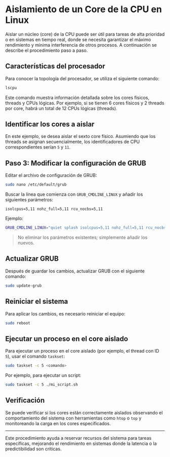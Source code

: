 # Aislamiento de un Core de la CPU en Linux

Aislar un núcleo (core) de la CPU puede ser útil para tareas de alta prioridad o en sistemas en tiempo real, donde se necesita garantizar el máximo rendimiento y mínima interferencia de otros procesos. A continuación se describe el procedimiento paso a paso.

## Características del procesador

Para conocer la topología del procesador, se utiliza el siguiente comando:

```bash
lscpu
```

Este comando muestra información detallada sobre los cores físicos, threads y CPUs lógicas. Por ejemplo, si se tienen 6 cores físicos y 2 threads por core, habrá un total de 12 CPUs lógicas (threads).

## Identificar los cores a aislar

En este ejemplo, se desea aislar el sexto core físico. Asumiendo que los threads se asignan secuencialmente, los identificadores de CPU correspondientes serían `5` y `11`.

## Paso 3: Modificar la configuración de GRUB

Editar el archivo de configuración de GRUB:

```bash
sudo nano /etc/default/grub
```

Buscar la línea que comienza con `GRUB_CMDLINE_LINUX` y añadir los siguientes parámetros:

```
isolcpus=5,11 nohz_full=5,11 rcu_nocbs=5,11
```

Ejemplo:

```bash
GRUB_CMDLINE_LINUX="quiet splash isolcpus=5,11 nohz_full=5,11 rcu_nocbs=5,11"
```

>  No eliminar los parámetros existentes; simplemente añadir los nuevos.

## Actualizar GRUB

Después de guardar los cambios, actualizar GRUB con el siguiente comando:

```bash
sudo update-grub
```

## Reiniciar el sistema

Para aplicar los cambios, es necesario reiniciar el equipo:

```bash
sudo reboot
```

## Ejecutar un proceso en el core aislado

Para ejecutar un proceso en el core aislado (por ejemplo, el thread con ID `5`), usar el comando `taskset`:

```bash
sudo taskset -c 5 <comando>
```

Por ejemplo, para ejecutar un script:

```bash
sudo taskset -c 5 ./mi_script.sh
```

## Verificación

Se puede verificar si los cores están correctamente aislados observando el comportamiento del sistema con herramientas como `htop` o `top` y monitoreando la carga en los cores especificados.

---

Este procedimiento ayuda a reservar recursos del sistema para tareas específicas, mejorando el rendimiento en sistemas donde la latencia o la predictibilidad son críticas.

